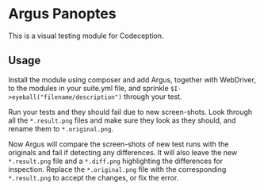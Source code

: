 
Argus Panoptes
==============

This is a visual testing module for Codeception.

Usage
-----

Install the module using composer and add Argus, together with
WebDriver, to the modules in your suite.yml file, and sprinkle
`$I->eyeball("filename/description")`  through your test.

Run your tests and they should fail due to new screen-shots. Look
through all the `*.result.png` files and make sure they look as they
should, and rename them to `*.original.png`.

Now Argus will compare the screen-shots of new test runs with the
originals and fail if detecting any differences. It will also leave the
new `*.result.png` file and a `*.diff.png` highlighting the
differences for inspection. Replace the `*.original.png` file with the
corresponding `*.result.png` to accept the changes, or fix the error.
